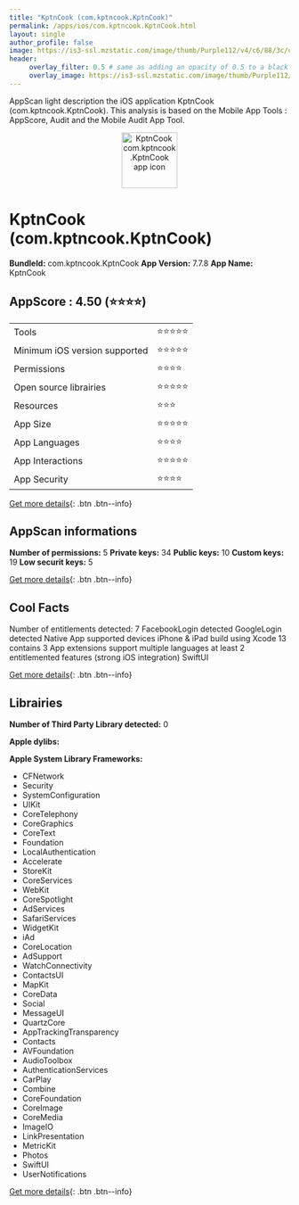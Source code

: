 ```yaml
---
title: "KptnCook (com.kptncook.KptnCook)"
permalink: /apps/ios/com.kptncook.KptnCook.html
layout: single
author_profile: false
image: https://is3-ssl.mzstatic.com/image/thumb/Purple112/v4/c6/88/3c/c6883c3b-0adb-1d73-453e-c449747dce61/AppIcon-1x_U007emarketing-0-7-0-85-220.png/512x512bb.jpg
header: 
     overlay_filter: 0.5 # same as adding an opacity of 0.5 to a black background
     overlay_image: https://is3-ssl.mzstatic.com/image/thumb/Purple112/v4/c6/88/3c/c6883c3b-0adb-1d73-453e-c449747dce61/AppIcon-1x_U007emarketing-0-7-0-85-220.png/512x512bb.jpg
---
```

AppScan light description the iOS application KptnCook (com.kptncook.KptnCook). This analysis is based on the Mobile App Tools : AppScore, Audit and the Mobile Audit App Tool.

  
  
<div style="text-align: center;"><img src="https://is3-ssl.mzstatic.com/image/thumb/Purple112/v4/c6/88/3c/c6883c3b-0adb-1d73-453e-c449747dce61/AppIcon-1x_U007emarketing-0-7-0-85-220.png/512x512bb.jpg" width="100" height="100" alt="KptnCook com.kptncook.KptnCook app icon"></div>  
  
# KptnCook (com.kptncook.KptnCook)

**BundleId:** com.kptncook.KptnCook
**App Version:** 7.7.8
**App Name:** KptnCook


## AppScore : 4.50 (⭐️⭐️⭐️⭐️) 

<table>
<tr><td> Tools </td><td> ⭐️⭐️⭐️⭐️⭐️ </td></tr>
<tr><td> Minimum iOS version supported </td><td> ⭐️⭐️⭐️⭐️⭐️ </td></tr>
<tr><td> Permissions </td><td> ⭐️⭐️⭐️⭐️ </td></tr>
<tr><td> Open source librairies </td><td> ⭐️⭐️⭐️⭐️⭐️ </td></tr>
<tr><td> Resources </td><td> ⭐️⭐️⭐️ </td></tr>
<tr><td> App Size </td><td> ⭐️⭐️⭐️⭐️⭐️ </td></tr>
<tr><td> App Languages </td><td> ⭐️⭐️⭐️⭐️ </td></tr>
<tr><td> App Interactions </td><td> ⭐️⭐️⭐️⭐️⭐️ </td></tr>
<tr><td> App Security </td><td> ⭐️⭐️⭐️⭐️ </td></tr>
</table>

[Get more details](/pricing.html){: .btn .btn--info}  
  
## AppScan informations 

**Number of permissions:** 5
**Private keys:** 34
**Public keys:** 10
**Custom keys:** 19
**Low securit keys:** 5
  
[Get more details](/pricing.html){: .btn .btn--info}

## Cool Facts

Number of entitlements detected: 7
FacebookLogin detected
GoogleLogin detected
Native App
supported devices iPhone & iPad
build using Xcode 13
contains 3 App extensions
support multiple languages
at least 2 entitlemented features (strong iOS integration)
SwiftUI
  
[Get more details](/pricing.html){: .btn .btn--info}

## Librairies 
**Number of Third Party Library detected:** 0

**Apple dylibs:**


**Apple System Library Frameworks:**
- CFNetwork
- Security
- SystemConfiguration
- UIKit
- CoreTelephony
- CoreGraphics
- CoreText
- Foundation
- LocalAuthentication
- Accelerate
- StoreKit
- CoreServices
- WebKit
- CoreSpotlight
- AdServices
- SafariServices
- WidgetKit
- iAd
- CoreLocation
- AdSupport
- WatchConnectivity
- ContactsUI
- MapKit
- CoreData
- Social
- MessageUI
- QuartzCore
- AppTrackingTransparency
- Contacts
- AVFoundation
- AudioToolbox
- AuthenticationServices
- CarPlay
- Combine
- CoreFoundation
- CoreImage
- CoreMedia
- ImageIO
- LinkPresentation
- MetricKit
- Photos
- SwiftUI
- UserNotifications


  
[Get more details](/pricing.html){: .btn .btn--info}

